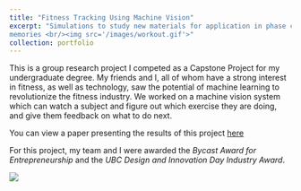 ```yaml
---
title: "Fitness Tracking Using Machine Vision"
excerpt: "Simulations to study new materials for application in phase change
memories <br/><img src='/images/workout.gif'>"
collection: portfolio
---
```



This is a group research project I competed as a Capstone Project for my undergraduate degree. My friends and I, all of whom have a strong interest in fitness, as well as technology, saw the potential of machine learning to revolutionize the fitness industry. We worked on a machine vision system which can watch a subject and figure out which exercise they are doing, and give them feedback on what to do next. 


You can view a paper presenting the results of this project <a href="https://justinkang221.github.io/files/ENPH_459_Project_Summary.pdf"> here </a>

For this project, my team and I were awarded the *Bycast Award for Entrepreneurship* and the *UBC Design and Innovation Day Industry Award*.

<img src="/images/workout.gif">
